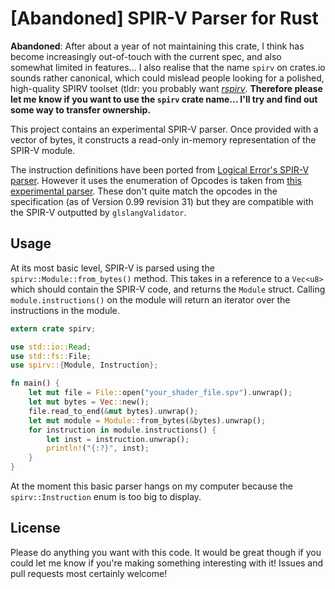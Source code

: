 # [Abandoned] SPIR-V Parser for Rust

**Abandoned**: After about a year of not maintaining this crate, I think has become increasingly out-of-touch with the current spec, and also somewhat limited in features... I also realise that the name `spirv` on crates.io sounds rather canonical, which could mislead people looking for a polished, high-quality SPIRV toolset (tldr: you probably want *[rspirv](https://github.com/google/rspirv)*. **Therefore please let me know if you want to use the `spirv` crate name... I'll try and find out some way to transfer ownership.**

This project contains an experimental SPIR-V parser.
Once provided with a vector of bytes, it constructs a read-only in-memory representation of the SPIR-V module.

The instruction definitions have been ported from [Logical Error's SPIR-V parser](https://github.com/LogicalError/spir-v-parser).
However it uses the enumeration of Opcodes is taken from [this experimental parser](https://github.com/kusma/SPIR-V). These don't quite match the opcodes in the specification (as of Version 0.99 revision 31) but they are compatible with the SPIR-V outputted by `glslangValidator`.

## Usage

At its most basic level, SPIR-V is parsed using the `spirv::Module::from_bytes()` method. This takes in a reference to a `Vec<u8>` which should contain the SPIR-V code, and returns the `Module` struct. Calling `module.instructions()` on the module will return an iterator over the instructions in the module.

```rust
extern crate spirv;

use std::io::Read;
use std::fs::File;
use spirv::{Module, Instruction};

fn main() {
    let mut file = File::open("your_shader_file.spv").unwrap();
    let mut bytes = Vec::new();
    file.read_to_end(&mut bytes).unwrap();
    let mut module = Module::from_bytes(&bytes).unwrap();
    for instruction in module.instructions() {
        let inst = instruction.unwrap();
        println!("{:?}", inst);
    }
}
```

At the moment this basic parser hangs on my computer because the `spirv::Instruction` enum is too big to display.

## License

Please do anything you want with this code. It would be great though if you could let me know if you're making something interesting with it!
Issues and pull requests most certainly welcome!
